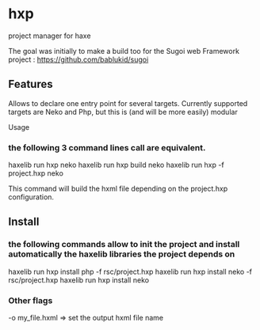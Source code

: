# hxp
project manager for haxe

The goal was initially to make a build too for the Sugoi web Framework project : https://github.com/bablukid/sugoi

## Features
Allows to declare one entry point for several targets. Currently supported targets are Neko and Php, but this is (and will be more easily) modular  

Usage
### the following 3 command lines call are equivalent.
haxelib run hxp neko
haxelib run hxp build neko
haxelib run hxp -f project.hxp neko

This command will build the hxml file depending on the project.hxp configuration.


## Install
### the following commands allow to init the project and install automatically the haxelib libraries the project depends on
haxelib run hxp install php -f rsc/project.hxp
haxelib run hxp install neko -f rsc/project.hxp
haxelib run hxp install neko

### Other flags

-o my_file.hxml   => set the output hxml file name
